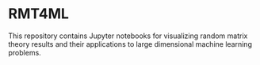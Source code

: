 # RMT4ML
This repository contains Jupyter notebooks for visualizing random matrix theory results and their applications to large dimensional machine learning problems.
